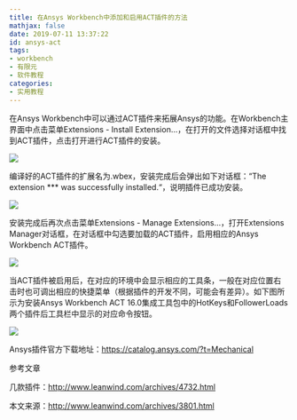 ```yaml
---
title: 在Ansys Workbench中添加和启用ACT插件的方法
mathjax: false
date: 2019-07-11 13:37:22
id: ansys-act
tags:
- workbench
- 有限元
- 软件教程
categories:
- 实用教程
---
```


在Ansys Workbench中可以通过ACT插件来拓展Ansys的功能。在Workbench主界面中点击菜单Extensions - Install Extension...，在打开的文件选择对话框中找到ACT插件，点击打开进行ACT插件的安装。

<!---more--->

![](https://zymin-1255632454.cos.ap-shanghai.myqcloud.com/0newblog/1562823657142.png)

编译好的ACT插件的扩展名为.wbex，安装完成后会弹出如下对话框：“The extension *** was successfully installed.“，说明插件已成功安装。

![](https://zymin-1255632454.cos.ap-shanghai.myqcloud.com/0newblog/1562823670069.png)

安装完成后再次点击菜单Extensions - Manage Extensions...，打开Extensions Manager对话框，在对话框中勾选要加载的ACT插件，启用相应的Ansys Workbench ACT插件。

![](https://zymin-1255632454.cos.ap-shanghai.myqcloud.com/0newblog/1562823682143.png)

当ACT插件被启用后，在对应的环境中会显示相应的工具条，一般在对应位置右击时也可调出相应的快捷菜单（根据插件的开发不同，可能会有差异）。如下图所示为安装Ansys  Workbench ACT 16.0集成工具包中的HotKeys和FollowerLoads两个插件后工具栏中显示的对应命令按钮。

![](https://zymin-1255632454.cos.ap-shanghai.myqcloud.com/0newblog/1562823695047.png)

Ansys插件官方下载地址：https://catalog.ansys.com/?t=Mechanical

参考文章

几款插件：http://www.leanwind.com/archives/4732.html

本文来源：http://www.leanwind.com/archives/3801.html